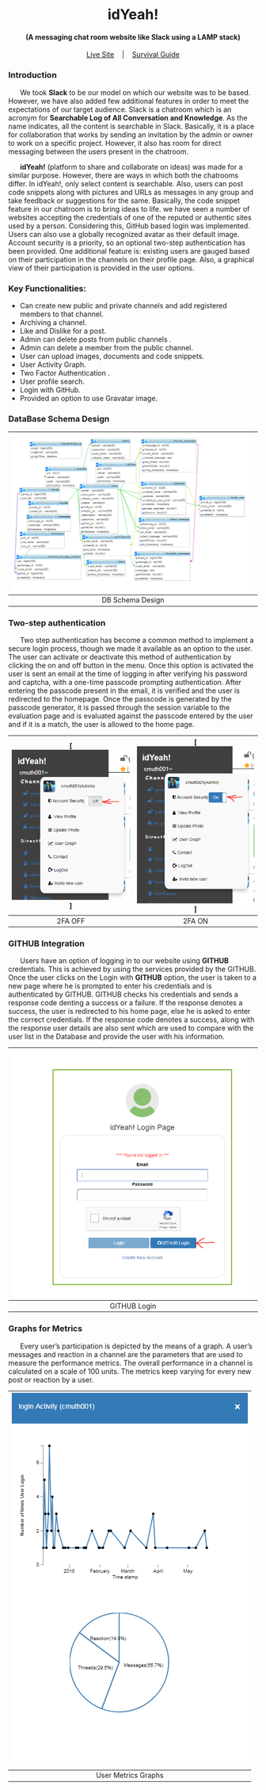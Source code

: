 
  <h1 align="center">idYeah!</h1>
  <h4 align="center">(A messaging chat room website like Slack using a LAMP stack)</h4>
  <p align="center"> <a  href = "http://qav2.cs.odu.edu/chandu/web-programming/login/login.php"> Live Site</a>&nbsp;&nbsp;&nbsp;&nbsp;| &nbsp;&nbsp; <a href="http://qav2.cs.odu.edu/chandu/web-programming/helpPage.html" >Survival Guide</a></p>
 
### Introduction
  &nbsp;&nbsp;&nbsp;&nbsp;&nbsp;&nbsp;We took **Slack** to be our model on which our website was to be based. However, we have also added few additional features in order to meet the expectations of our target audience. Slack is a chatroom which is an acronym for **Searchable Log of All Conversation and Knowledge**. As the name indicates, all the content is searchable in Slack. Basically, it is a place for collaboration that works by sending an invitation by the admin or owner to work on a specific project. However, it also has room for direct messaging between the users present in the chatroom.
  
  &nbsp;&nbsp;&nbsp;&nbsp;&nbsp;&nbsp;**idYeah!** (platform to share and collaborate on ideas) was made for a similar purpose. However, there are ways in which both the chatrooms differ. In idYeah!, only select content is searchable. Also, users can post code snippets along with pictures and URLs as messages in any group and take feedback or suggestions for the same. Basically, the code snippet feature in our chatroom is to bring ideas to life. we have seen a number of websites accepting the credentials of one of the reputed or authentic sites used by a person. Considering this, GitHub based login was implemented. Users can also use a globally recognized avatar as their default image. Account security is a priority, so an optional two-step authentication has been provided. One additional feature is: existing users are gauged based on their participation in the channels on their profile page. Also, a graphical view of their participation is provided in the user options.
 
 ### Key Functionalities:
- Can create new public and private channels and add registered members to that channel.
- Archiving a channel.
- Like and Dislike for a post.
- Admin can delete posts from public channels .
- Admin can delete a member from the public channel.
- User can upload images, documents and code snippets.
- User Activity Graph.
- Two Factor Authentication .
- User profile search.
- Login with GitHub.
- Provided an option to use Gravatar image.

### DataBase Schema Design
 
| ![DB Schema Design](FinalSchema.PNG)  |
|:---:|
| DB Schema Design |  

### Two-step authentication
 &nbsp;&nbsp;&nbsp;&nbsp;&nbsp;&nbsp;Two step authentication has become a common method to implement a secure login process, though we made it available as an option to the user. The user can activate or deactivate this method of authentication by clicking the on and off button in the menu. Once this option is activated the user is sent an email at the time of logging in after verifying his password and captcha, with a one-time passcode prompting authentication. After entering the passcode present in the email, it is verified and the user is redirected to the homepage. Once the passcode is generated by the passcode generator, it is passed through the session variable to the evaluation page and is evaluated against the passcode entered by the user and if it is a match, the user is allowed to the home page.

| [![2FA OFF](2FAoff.PNG)]  | [![2FA ON](2FAon.PNG)] |
|:---:|:---:|
| 2FA OFF | 2FA ON | 
 ### GITHUB Integration
  &nbsp;&nbsp;&nbsp;&nbsp;&nbsp;&nbsp;Users have an option of logging in to our website using **GITHUB** credentials. This is achieved by using the services provided by the GITHUB. Once the user clicks on the Login with **GITHUB** option, the user is taken to a new page where he is prompted to enter his credentials and is authenticated by GITHUB. GITHUB checks his credentials and sends a response code denting a success or a failure. If the response denotes a success, the user is redirected to his home page, else he is asked to enter the correct credentials. If the response code denotes a success, along with the response user details are also sent which are used to compare with the user list in the Database and provide the user with his information.
 
| ![GITHUB Login](GITHUBLogin.PNG)  |
|:---:|
| GITHUB Login |  


 ### Graphs for Metrics
  &nbsp;&nbsp;&nbsp;&nbsp;&nbsp;&nbsp;Every user’s participation is depicted by the means of a graph. A user’s messages and reaction in a channel are the parameters that are used to measure the performance metrics. The overall performance in a channel is calculated on a scale of 100 units. The metrics keep varying for every new post or reaction by a user.

| ![User Metrics Graphs](UserMetricsGraps.PNG)  |
|:---:|
| User Metrics Graphs |  

